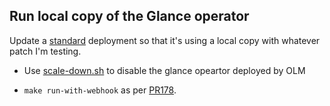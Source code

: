 ## Run local copy of the Glance operator

Update a [standard](../docs/standard.md) deployment so that it's using
a local copy with whatever patch I'm testing.

- Use [scale-down.sh](scale-down.sh) to disable the glance opeartor
  deployed by OLM

- `make run-with-webhook` as per
  [PR178](https://github.com/openstack-k8s-operators/glance-operator/pull/178/files).
